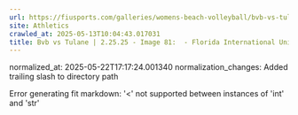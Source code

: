 ```yaml
---
url: https://fiusports.com/galleries/womens-beach-volleyball/bvb-vs-tulane-2-25-25/image-81/355/62634/
site: Athletics
crawled_at: 2025-05-13T10:04:43.017031
title: Bvb vs Tulane | 2.25.25 - Image 81:  - Florida International University
---
```

normalized_at: 2025-05-22T17:17:24.001340
normalization_changes: Added trailing slash to directory path

Error generating fit markdown: '<' not supported between instances of 'int' and 'str'